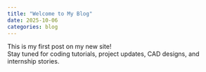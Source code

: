 ```yaml
---
title: "Welcome to My Blog"
date: 2025-10-06
categories: blog
---
```


This is my first post on my new site!  
Stay tuned for coding tutorials, project updates, CAD designs, and internship stories.